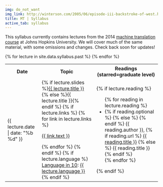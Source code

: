 ```yaml
---
img: do_not_want
img_link: http://winterson.com/2005/06/episode-iii-backstroke-of-west.html
title: MT | Syllabus
active_tab: syllabus
---
```


This syllabus currently contains lectures from the 2014 
[machine translation course](http://mt-class.org/jhu/) at 
Johns Hopkins University. We will cover much of the same
material, with some omissions and changes. Check back 
soon for updates!

<table class="table table-striped"> 
  <tbody>
    <tr>
      <th>Date</th>
      <th>Topic</th>
      <th>Readings (starred=graduate level)</th>
    </tr>
    {% for lecture in site.data.syllabus.past %}
    <tr>
      <td>{{ lecture.date | date: "%b %d" }}</td>
      <td>
        {% if lecture.slides %}<a href="{{ lecture.slides }}">{{ lecture.title }}</a>
        {% else %}{{ lecture.title }}{% endif %}
      {% if lecture.links %}
        {% for link in lecture.links %}
          <p><a href="{{ link.url }}">{{ link.text }}</a></p>
        {% endfor %}
      {% endif %}
  {% if lecture.language %}
	<br/><a href="lin10.html">Language in 10</a>: <a href="{{ lecture.language_slides }}">{{ lecture.language }}</a>
        {% endif %}
      </td>
      <td>
        {% if lecture.reading %}
          <ul class="fa-ul">
          {% for reading in lecture.reading %}
            <li>
            {% if reading.optional %}<i class="fa-li fa fa-star"> </i>
            {% else %}<i class="fa-li fa"> </i> {% endif %}
            {{ reading.author }},
            {% if reading.url %}
            <a href="{{ reading.url }}">{{ reading.title }}</a>
            {% else %}
            {{ reading.title }} 
            {% endif %}
            </li>
          {% endfor %}
          </ul>
        {% endif %}
      </td>
    </tr>
    {% endfor %}

  </tbody>
</table>

